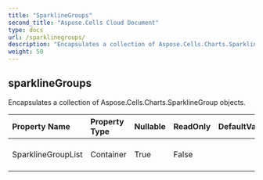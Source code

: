 ```yaml
---
title: "SparklineGroups"
second_title: "Aspose.Cells Cloud Document"
type: docs
url: /sparklinegroups/
description: "Encapsulates a collection of Aspose.Cells.Charts.SparklineGroup objects.            "
weight: 50
---
```


## **sparklineGroups**

Encapsulates a collection of Aspose.Cells.Charts.SparklineGroup objects.             

| Property Name | Property Type | Nullable |  ReadOnly | DefaultValue | Description | 
| :- | :- | :- |:- |  :- | :- |
| SparklineGroupList | Container | True |  False |  | Encapsulates a collection of Aspose.Cells.Charts.SparklineGroup objects.             |  

